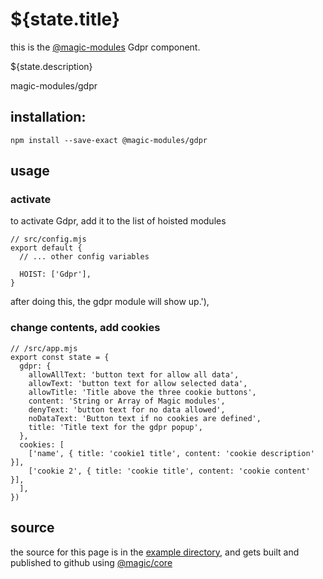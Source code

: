 # ${state.title}

this is the
[@magic-modules](https://github.com/magic-modules)
Gdpr component.

${state.description}

<GitBadges>magic-modules/gdpr</GitBadges>

## installation:

`npm install --save-exact @magic-modules/gdpr`

## usage

### activate

to activate Gdpr, add it to the list of hoisted modules

```
// src/config.mjs
export default {
  // ... other config variables

  HOIST: ['Gdpr'],
}
```

after doing this, the gdpr module will show up.'),

### change contents, add cookies

```
// /src/app.mjs
export const state = {
  gdpr: {
    allowAllText: 'button text for allow all data',
    allowText: 'button text for allow selected data',
    allowTitle: 'Title above the three cookie buttons',
    content: 'String or Array of Magic modules',
    denyText: 'button text for no data allowed',
    noDataText: 'Button text if no cookies are defined',
    title: 'Title text for the gdpr popup',
  },
  cookies: [
    ['name', { title: 'cookie1 title', content: 'cookie description' }],
    ['cookie 2', { title: 'cookie title', content: 'cookie content' }],
  ],
})
```

## source

the source for this page is in the
[example directory](https://github.com/magic-modules/gdpr/tree/master/example),
and gets built and published to github using
[@magic/core](https://github.com/magic/core)
